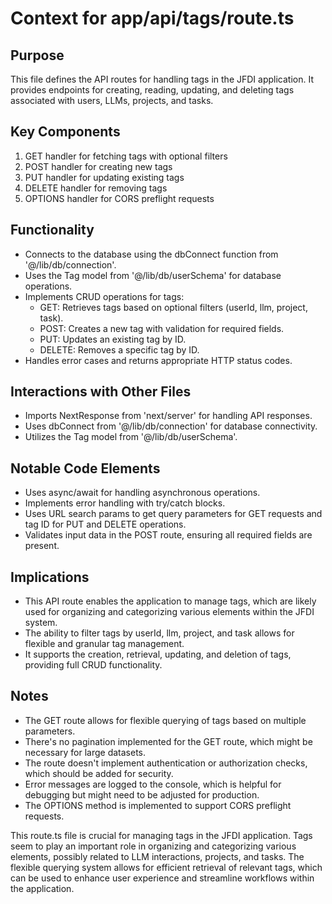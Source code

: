 # Context for app/api/tags/route.ts

## Purpose
This file defines the API routes for handling tags in the JFDI application. It provides endpoints for creating, reading, updating, and deleting tags associated with users, LLMs, projects, and tasks.

## Key Components
1. GET handler for fetching tags with optional filters
2. POST handler for creating new tags
3. PUT handler for updating existing tags
4. DELETE handler for removing tags
5. OPTIONS handler for CORS preflight requests

## Functionality
- Connects to the database using the dbConnect function from '@/lib/db/connection'.
- Uses the Tag model from '@/lib/db/userSchema' for database operations.
- Implements CRUD operations for tags:
  - GET: Retrieves tags based on optional filters (userId, llm, project, task).
  - POST: Creates a new tag with validation for required fields.
  - PUT: Updates an existing tag by ID.
  - DELETE: Removes a specific tag by ID.
- Handles error cases and returns appropriate HTTP status codes.

## Interactions with Other Files
- Imports NextResponse from 'next/server' for handling API responses.
- Uses dbConnect from '@/lib/db/connection' for database connectivity.
- Utilizes the Tag model from '@/lib/db/userSchema'.

## Notable Code Elements
- Uses async/await for handling asynchronous operations.
- Implements error handling with try/catch blocks.
- Uses URL search params to get query parameters for GET requests and tag ID for PUT and DELETE operations.
- Validates input data in the POST route, ensuring all required fields are present.

## Implications
- This API route enables the application to manage tags, which are likely used for organizing and categorizing various elements within the JFDI system.
- The ability to filter tags by userId, llm, project, and task allows for flexible and granular tag management.
- It supports the creation, retrieval, updating, and deletion of tags, providing full CRUD functionality.

## Notes
- The GET route allows for flexible querying of tags based on multiple parameters.
- There's no pagination implemented for the GET route, which might be necessary for large datasets.
- The route doesn't implement authentication or authorization checks, which should be added for security.
- Error messages are logged to the console, which is helpful for debugging but might need to be adjusted for production.
- The OPTIONS method is implemented to support CORS preflight requests.

This route.ts file is crucial for managing tags in the JFDI application. Tags seem to play an important role in organizing and categorizing various elements, possibly related to LLM interactions, projects, and tasks. The flexible querying system allows for efficient retrieval of relevant tags, which can be used to enhance user experience and streamline workflows within the application.